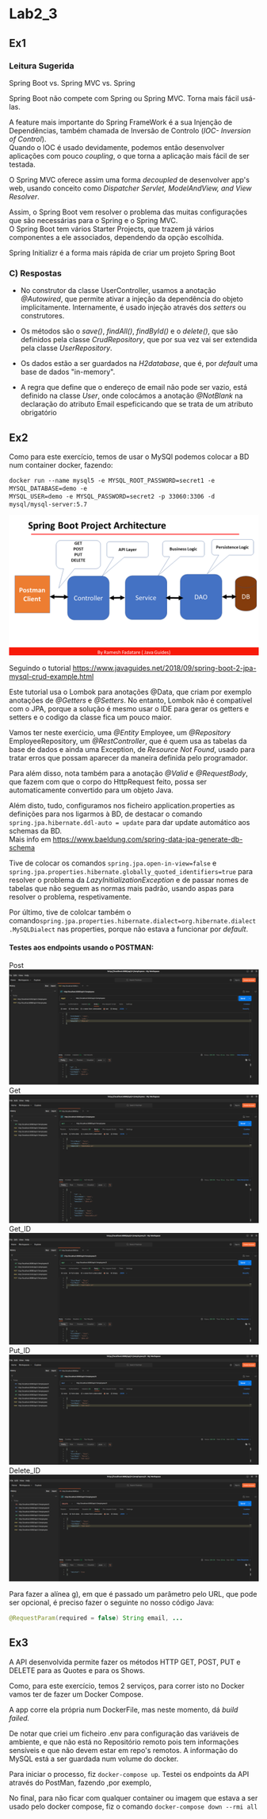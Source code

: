# Lab2_3

## Ex1

### Leitura Sugerida 

Spring Boot vs. Spring MVC vs. Spring

Spring Boot não compete com Spring ou Spring MVC. Torna mais fácil usá-las. </br>

A feature mais importante do Spring FrameWork é a sua Injenção de Dependências, também chamada de Inversão de Controlo (*IOC- Inversion of Control*). </br>
Quando o IOC é usado devidamente, podemos então desenvolver aplicações com pouco *coupling*, o que torna a aplicação mais fácil de ser testada. </br>

O Spring MVC oferece assim uma forma *decoupled* de desenvolver app's web, usando conceito como *Dispatcher Servlet, ModelAndView, and View Resolver*.

Assim, o Spring Boot vem resolver o problema das muitas configurações que são necessárias para o Spring e o Spring MVC. </br>
O Spring Boot tem vários Starter Projects, que trazem já vários componentes a ele associados, dependendo da opção escolhida. </br>

Spring Initializr é a forma mais rápida de criar um projeto Spring Boot

### C) Respostas 

- No construtor da classe UserController, usamos a anotação *@Autowired*, que permite ativar a injeção da dependência do objeto implicitamente. Internamente, é usado injeção através dos *setters* ou construtores.

- Os métodos são o *save()*, *findAll()*, *findById()* e o *delete()*, que são definidos pela classe *CrudRepository*, que por sua vez vai ser extendida pela classe *UserRepository*.

- Os dados estão a ser guardados na *H2database*, que é, por *default* uma base de dados "in-memory".

- A regra que define que o endereço de email não pode ser vazio, está definido na classe *User*, onde colocámos a anotação *@NotBlank* na declaração do atributo Email espeficicando que se trata de um atributo obrigatório

## Ex2

Como para este exercício, temos de usar o MySQl podemos colocar a BD num container docker, fazendo:

```docker
docker run --name mysql5 -e MYSQL_ROOT_PASSWORD=secret1 -e MYSQL_DATABASE=demo -e
MYSQL_USER=demo -e MYSQL_PASSWORD=secret2 -p 33060:3306 -d mysql/mysql-server:5.7
```

![Screenshot](SpringBoot_ProjectStructure.PNG)

Seguindo o tutorial 
https://www.javaguides.net/2018/09/spring-boot-2-jpa-mysql-crud-example.html

Este tutorial usa o Lombok para anotações @Data, que criam por exemplo anotações de *@Getters* e *@Setters*. No entanto, Lombok não é compatível com o JPA, porque a solução é mesmo usar o IDE para gerar os getters e setters e o codigo da classe fica um pouco maior. 

Vamos ter neste exerćicio, uma *@Entity* Employee, um *@Repository* EmployeeRepository, um *@RestController*, que é quem usa as tabelas da base de dados e ainda uma Exception, de *Resource Not Found*, usado para tratar erros que possam aparecer da maneira definida pelo programador.

Para além disso, nota também para a anotação *@Valid* e *@RequestBody*, que fazem com que o corpo do HttpRequest feito, possa ser automaticamente convertido para um objeto Java.

Além disto, tudo, configuramos nos ficheiro application.properties as definições para nos ligarmos à BD, de destacar o comando `spring.jpa.hibernate.ddl-auto = update` para dar update automático aos schemas da BD. <br>
Mais info em https://www.baeldung.com/spring-data-jpa-generate-db-schema

Tive de colocar os comandos `spring.jpa.open-in-view=false` e `spring.jpa.properties.hibernate.globally_quoted_identifiers=true` para resolver o problema da *LazyInitializationException* e de passar nomes de tabelas que não seguem as normas mais padrão, usando aspas para resolver o problema, respetivamente.

Por último, tive de cololcar também o comando`spring.jpa.properties.hibernate.dialect=org.hibernate.dialect.MySQLDialect` nas properties, porque não estava a funcionar por *default*.

#### Testes aos endpoints usando o POSTMAN:

Post ![alt attribute goes here!](Post.png )
Get ![alt attribute goes here!](GET.png )
Get_ID ![alt attribute goes here!](GET_ID.png)
Put_ID ![alt attribute goes here!](PUT_ID.png )
Delete_ID ![alt attribute goes here!](DELETE_ID.png )

Para fazer a alínea g), em que é passado um parâmetro pelo URL, que pode ser opcional, é preciso fazer o seguinte no nosso código Java:

```Java
@RequestParam(required = false) String email, ...
```

## Ex3 

A API desenvolvida permite fazer os métodos HTTP GET, POST, PUT e DELETE para as Quotes e para os Shows. 

Como, para este exercício, temos 2 serviços, para correr isto no Docker vamos ter de fazer um Docker Compose.

A app corre ela própria num DockerFile, mas neste momento, dá *build failed.*

De notar que criei um ficheiro .env para configuração das variáveis de ambiente, e que não está no Repositório remoto pois tem informações sensíveis e que não devem estar em repo's remotos. 
A informação do MySQL está a ser guardada num volume do docker.

Para iniciar o processo, fiz `docker-compose up`.
Testei os endpoints da API através do PostMan, fazendo ,por exemplo, 
 
No final, para não ficar com qualquer container ou imagem que estava a ser usado pelo docker compose, fiz o comando `docker-compose down --rmi all`



